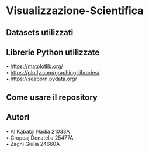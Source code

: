 # Visualizzazione-Scientifica


## Datasets utilizzati  

## Librerie Python utilizzate
•  https://matplotlib.org/  
•  https://plotly.com/graphing-libraries/  
• https://seaborn.pydata.org/  

## Come usare il repository

## Autori
•  Al Kababji Nadia 21033A  
•  Gropcaj Donatella 25477A  
•  Zagni Giulia 24660A  

